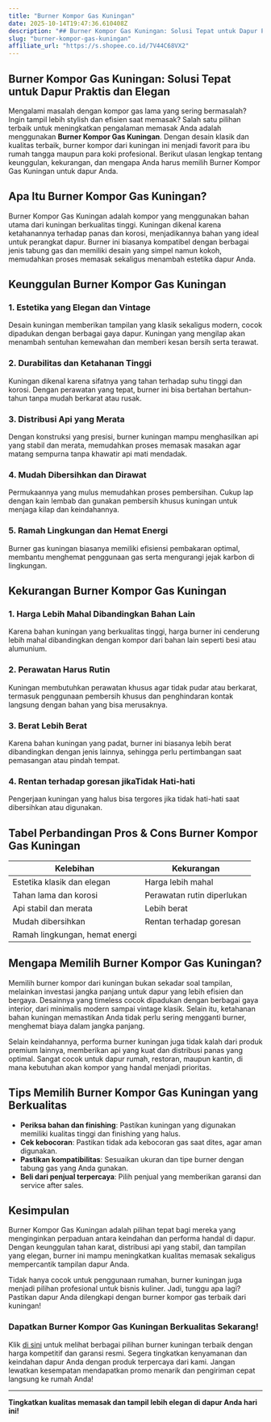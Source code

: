 ```yaml
---
title: "Burner Kompor Gas Kuningan"
date: 2025-10-14T19:47:36.610408Z
description: "## Burner Kompor Gas Kuningan: Solusi Tepat untuk Dapur Praktis dan Elegan..."
slug: "burner-kompor-gas-kuningan"
affiliate_url: "https://s.shopee.co.id/7V44C68VX2"
---
```

## Burner Kompor Gas Kuningan: Solusi Tepat untuk Dapur Praktis dan Elegan

Mengalami masalah dengan kompor gas lama yang sering bermasalah? Ingin tampil lebih stylish dan efisien saat memasak? Salah satu pilihan terbaik untuk meningkatkan pengalaman memasak Anda adalah menggunakan **Burner Kompor Gas Kuningan**. Dengan desain klasik dan kualitas terbaik, burner kompor dari kuningan ini menjadi favorit para ibu rumah tangga maupun para koki profesional. Berikut ulasan lengkap tentang keunggulan, kekurangan, dan mengapa Anda harus memilih Burner Kompor Gas Kuningan untuk dapur Anda.

## Apa Itu Burner Kompor Gas Kuningan?

Burner Kompor Gas Kuningan adalah kompor yang menggunakan bahan utama dari kuningan berkualitas tinggi. Kuningan dikenal karena ketahanannya terhadap panas dan korosi, menjadikannya bahan yang ideal untuk perangkat dapur. Burner ini biasanya kompatibel dengan berbagai jenis tabung gas dan memiliki desain yang simpel namun kokoh, memudahkan proses memasak sekaligus menambah estetika dapur Anda.

## Keunggulan Burner Kompor Gas Kuningan

### 1. Estetika yang Elegan dan Vintage

Desain kuningan memberikan tampilan yang klasik sekaligus modern, cocok dipadukan dengan berbagai gaya dapur. Kuningan yang mengilap akan menambah sentuhan kemewahan dan memberi kesan bersih serta terawat.

### 2. Durabilitas dan Ketahanan Tinggi

Kuningan dikenal karena sifatnya yang tahan terhadap suhu tinggi dan korosi. Dengan perawatan yang tepat, burner ini bisa bertahan bertahun-tahun tanpa mudah berkarat atau rusak.

### 3. Distribusi Api yang Merata

Dengan konstruksi yang presisi, burner kuningan mampu menghasilkan api yang stabil dan merata, memudahkan proses memasak masakan agar matang sempurna tanpa khawatir api mati mendadak.

### 4. Mudah Dibersihkan dan Dirawat

Permukaannya yang mulus memudahkan proses pembersihan. Cukup lap dengan kain lembab dan gunakan pembersih khusus kuningan untuk menjaga kilap dan keindahannya.

### 5. Ramah Lingkungan dan Hemat Energi

Burner gas kuningan biasanya memiliki efisiensi pembakaran optimal, membantu menghemat penggunaan gas serta mengurangi jejak karbon di lingkungan.

## Kekurangan Burner Kompor Gas Kuningan

### 1. Harga Lebih Mahal Dibandingkan Bahan Lain

Karena bahan kuningan yang berkualitas tinggi, harga burner ini cenderung lebih mahal dibandingkan dengan kompor dari bahan lain seperti besi atau alumunium.

### 2. Perawatan Harus Rutin

Kuningan membutuhkan perawatan khusus agar tidak pudar atau berkarat, termasuk penggunaan pembersih khusus dan penghindaran kontak langsung dengan bahan yang bisa merusaknya.

### 3. Berat Lebih Berat

Karena bahan kuningan yang padat, burner ini biasanya lebih berat dibandingkan dengan jenis lainnya, sehingga perlu pertimbangan saat pemasangan atau pindah tempat.

### 4. Rentan terhadap goresan jikaTidak Hati-hati

Pengerjaan kuningan yang halus bisa tergores jika tidak hati-hati saat dibersihkan atau digunakan.

## Tabel Perbandingan Pros & Cons Burner Kompor Gas Kuningan

| Kelebihan                                    | Kekurangan                                    |
|----------------------------------------------|------------------------------------------------|
| Estetika klasik dan elegan                  | Harga lebih mahal                            |
| Tahan lama dan korosi                      | Perawatan rutin diperlukan                   |
| Api stabil dan merata                       | Lebih berat                                |
| Mudah dibersihkan                          | Rentan terhadap goresan                     |
| Ramah lingkungan, hemat energi            |                                              |

## Mengapa Memilih Burner Kompor Gas Kuningan?

Memilih burner kompor dari kuningan bukan sekadar soal tampilan, melainkan investasi jangka panjang untuk dapur yang lebih efisien dan bergaya. Desainnya yang timeless cocok dipadukan dengan berbagai gaya interior, dari minimalis modern sampai vintage klasik. Selain itu, ketahanan bahan kuningan memastikan Anda tidak perlu sering mengganti burner, menghemat biaya dalam jangka panjang.

Selain keindahannya, performa burner kuningan juga tidak kalah dari produk premium lainnya, memberikan api yang kuat dan distribusi panas yang optimal. Sangat cocok untuk dapur rumah, restoran, maupun kantin, di mana kebutuhan akan kompor yang handal menjadi prioritas.

## Tips Memilih Burner Kompor Gas Kuningan yang Berkualitas

- **Periksa bahan dan finishing**: Pastikan kuningan yang digunakan memiliki kualitas tinggi dan finishing yang halus.
- **Cek kebocoran**: Pastikan tidak ada kebocoran gas saat dites, agar aman digunakan.
- **Pastikan kompatibilitas**: Sesuaikan ukuran dan tipe burner dengan tabung gas yang Anda gunakan.
- **Beli dari penjual terpercaya**: Pilih penjual yang memberikan garansi dan service after sales.

## Kesimpulan

Burner Kompor Gas Kuningan adalah pilihan tepat bagi mereka yang menginginkan perpaduan antara keindahan dan performa handal di dapur. Dengan keunggulan tahan karat, distribusi api yang stabil, dan tampilan yang elegan, burner ini mampu meningkatkan kualitas memasak sekaligus mempercantik tampilan dapur Anda.

Tidak hanya cocok untuk penggunaan rumahan, burner kuningan juga menjadi pilihan profesional untuk bisnis kuliner. Jadi, tunggu apa lagi? Pastikan dapur Anda dilengkapi dengan burner kompor gas terbaik dari kuningan!

### Dapatkan Burner Kompor Gas Kuningan Berkualitas Sekarang!

Klik [di sini](https://s.shopee.co.id/7V44C68VX2) untuk melihat berbagai pilihan burner kuningan terbaik dengan harga kompetitif dan garansi resmi. Segera tingkatkan kenyamanan dan keindahan dapur Anda dengan produk terpercaya dari kami. Jangan lewatkan kesempatan mendapatkan promo menarik dan pengiriman cepat langsung ke rumah Anda!

---

**Tingkatkan kualitas memasak dan tampil lebih elegan di dapur Anda hari ini!**